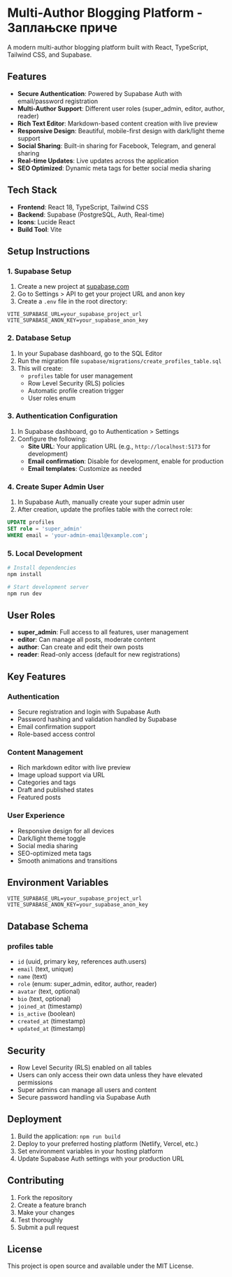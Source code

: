 # Multi-Author Blogging Platform - Заплањске приче

A modern multi-author blogging platform built with React, TypeScript, Tailwind CSS, and Supabase.

## Features

- **Secure Authentication**: Powered by Supabase Auth with email/password registration
- **Multi-Author Support**: Different user roles (super_admin, editor, author, reader)
- **Rich Text Editor**: Markdown-based content creation with live preview
- **Responsive Design**: Beautiful, mobile-first design with dark/light theme support
- **Social Sharing**: Built-in sharing for Facebook, Telegram, and general sharing
- **Real-time Updates**: Live updates across the application
- **SEO Optimized**: Dynamic meta tags for better social media sharing

## Tech Stack

- **Frontend**: React 18, TypeScript, Tailwind CSS
- **Backend**: Supabase (PostgreSQL, Auth, Real-time)
- **Icons**: Lucide React
- **Build Tool**: Vite

## Setup Instructions

### 1. Supabase Setup

1. Create a new project at [supabase.com](https://supabase.com)
2. Go to Settings > API to get your project URL and anon key
3. Create a `.env` file in the root directory:

```env
VITE_SUPABASE_URL=your_supabase_project_url
VITE_SUPABASE_ANON_KEY=your_supabase_anon_key
```

### 2. Database Setup

1. In your Supabase dashboard, go to the SQL Editor
2. Run the migration file `supabase/migrations/create_profiles_table.sql`
3. This will create:
   - `profiles` table for user management
   - Row Level Security (RLS) policies
   - Automatic profile creation trigger
   - User roles enum

### 3. Authentication Configuration

1. In Supabase dashboard, go to Authentication > Settings
2. Configure the following:
   - **Site URL**: Your application URL (e.g., `http://localhost:5173` for development)
   - **Email confirmation**: Disable for development, enable for production
   - **Email templates**: Customize as needed

### 4. Create Super Admin User

1. In Supabase Auth, manually create your super admin user
2. After creation, update the profiles table with the correct role:

```sql
UPDATE profiles 
SET role = 'super_admin' 
WHERE email = 'your-admin-email@example.com';
```

### 5. Local Development

```bash
# Install dependencies
npm install

# Start development server
npm run dev
```

## User Roles

- **super_admin**: Full access to all features, user management
- **editor**: Can manage all posts, moderate content
- **author**: Can create and edit their own posts
- **reader**: Read-only access (default for new registrations)

## Key Features

### Authentication
- Secure registration and login with Supabase Auth
- Password hashing and validation handled by Supabase
- Email confirmation support
- Role-based access control

### Content Management
- Rich markdown editor with live preview
- Image upload support via URL
- Categories and tags
- Draft and published states
- Featured posts

### User Experience
- Responsive design for all devices
- Dark/light theme toggle
- Social media sharing
- SEO-optimized meta tags
- Smooth animations and transitions

## Environment Variables

```env
VITE_SUPABASE_URL=your_supabase_project_url
VITE_SUPABASE_ANON_KEY=your_supabase_anon_key
```

## Database Schema

### profiles table
- `id` (uuid, primary key, references auth.users)
- `email` (text, unique)
- `name` (text)
- `role` (enum: super_admin, editor, author, reader)
- `avatar` (text, optional)
- `bio` (text, optional)
- `joined_at` (timestamp)
- `is_active` (boolean)
- `created_at` (timestamp)
- `updated_at` (timestamp)

## Security

- Row Level Security (RLS) enabled on all tables
- Users can only access their own data unless they have elevated permissions
- Super admins can manage all users and content
- Secure password handling via Supabase Auth

## Deployment

1. Build the application: `npm run build`
2. Deploy to your preferred hosting platform (Netlify, Vercel, etc.)
3. Set environment variables in your hosting platform
4. Update Supabase Auth settings with your production URL

## Contributing

1. Fork the repository
2. Create a feature branch
3. Make your changes
4. Test thoroughly
5. Submit a pull request

## License

This project is open source and available under the MIT License.